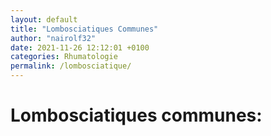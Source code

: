 ```yaml
---
layout: default
title: "Lombosciatiques Communes"
author: "nairolf32"
date: 2021-11-26 12:12:01 +0100
categories: Rhumatologie
permalink: /lombosciatique/
---
```


# Lombosciatiques communes:
